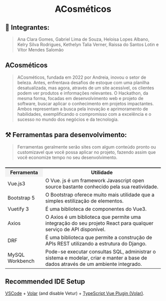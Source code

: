 <p align="center">
  <h1 align="center">ACosméticos</h1>
</p>

## 👤 Integrantes: 
>Ana Clara Gomes, Gabriel Lima de Souza, Heloisa Lopes Albano, Kelry Silva Rodrigues, Kethelyn Talia Verner, Raissa do Santos Lotin e Vítor Mendes Salomão
## ACosméticos

>ACosméticos, fundada em 2022 por Andreia, inovou o setor de beleza. Antes, enfrentava desafios de estoque com uma planilha desatualizada, mas agora, através de um site acessível, os clientes podem ver produtos e informações relevantes. O Hackathon, da mesma forma, focadas em desenvolvimento web e projeto de software, buscar aplicar o conhecimento em projetos impactantes. Ambos representam a busca pela inovação e aprimoramento de habilidades, exemplificando o compromisso com a excelência e o sucesso no mundo dos negócios e da tecnologia.

## ⚒️ Ferramentas para desenvolvimento:
> Ferramentas geralmente serão sites com algum conteúdo pronto ou customizavel que você possa aplicar no projeto, fazendo assim que você economize tempo no seu desenvolvimento.
<table style="display: flex;">
  <tr>
    <th style="background-color: #f2f2f2;">Ferramenta</th>
    <th>Utilidade</th>
  </tr>
  <tr>
    <td>Vue.js3</td>
    <td>O Vue. js é um framework Javascript open source bastante conhecido pela sua reatividade.</td>
  </tr>
  <tr>
    <td>Bootstrap 5</td>
    <td>O Bootstrap oferece muito mais utilidade que a simples estilização de elementos.</td>
  </tr>
  <tr>
    <td>Vuetify 3</td>
    <td>É uma biblioteca de componentes do Vue3.</td>
  </tr>
  <tr>
    <td>Axios</td>
    <td>O Axios é um biblioteca que permite uma integração do seu projeto React para qualquer serviço de API disponível.</td>
  </tr>
  <tr>
    <td>DRF</td>
    <td>É uma biblioteca que permite a construção de APIs REST utilizando a estrutura do Django. </td>
  </tr>
  <tr>
    <td>MySQL Workbench</td>
    <td>Pode-se executar consultas SQL, administrar o sistema e modelar, criar e manter a base de dados através de um ambiente integrado.</td>
  </tr>
</table>

## Recommended IDE Setup

[VSCode](https://code.visualstudio.com/) + [Volar](https://marketplace.visualstudio.com/items?itemName=Vue.volar) (and disable Vetur) + [TypeScript Vue Plugin (Volar)](https://marketplace.visualstudio.com/items?itemName=Vue.vscode-typescript-vue-plugin).




